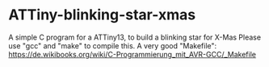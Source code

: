 # ATTiny-blinking-star-xmas
A simple C program for a ATTiny13, to build a blinking star for X-Mas
Please use "gcc" and "make" to compile this.
A very good "Makefile":
https://de.wikibooks.org/wiki/C-Programmierung_mit_AVR-GCC/_Makefile
